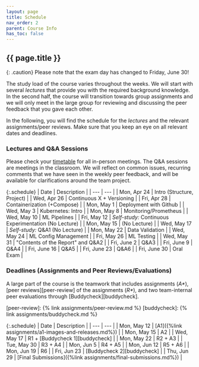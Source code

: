 ```yaml
---
layout: page
title: Schedule
nav_order: 2
parent: Course Info
has_toc: false
---
```


## {{ page.title }}

{: .caution}
Please note that the exam day has changed to Friday, June 30!

The study load of the course varies throughout the weeks.
We will start with several *lectures* that provide you with the required background knowledge.
In the second half, the course will transition towards group assignments and we will only meet in the large group for reviewing and discussing the peer feedback that you gave each other.

In the following, you will find the schedule for the *lectures* and the relevant assignments/peer reviews.
Make sure that you keep an eye on all relevant dates and deadlines.

### Lectures and Q&A Sessions

Please check your [timetable](https://mytimetable.tudelft.nl/schedule) for all in-person meetings.
The Q&A sessions are meetings in the classroom.
We will reflect on common issues, recurring comments that we have seen in the weekly peer feedback, and will be available for clarifications around the team project.

{:.schedule}
| Date | Description |
| --- | --- |
| Mon, Apr 24 | Intro (Structure, Project) |
| Wed, Apr 26 | Continuous X + Versioning |
| Fri, Apr 28 | Containerization (+Compose) |
| Mon, May 1 | Deployment with Github |
| Wed, May 3 | Kubernetes: Intro |
| Mon, May 8 | Monitoring/Prometheus |
| Wed, May 10 | ML Pipelines |
| Fri, May 12 | *Self-study:* Continuous Experimentation (No Lecture) |
| Mon, May 15 | (No Lecture) |
| Wed, May 17 | *Self-study:* Q&A1 (No Lecture) |
| Mon, May 22 | Data Validation |
| Wed, May 24 | ML Config Management |
| Fri, May 26 | ML Testing |
| Wed, May 31 | "Contents of the Report" and Q&A2 |
| Fri, June 2 | Q&A3 |
| Fri, June 9 | Q&A4 |
| Fri, June 16 | Q&A5 |
| Fri, June 23 | Q&A6 |
| Fri, June 30 | Oral Exam |


### Deadlines (Assignments and Peer Reviews/Evaluations)

A large part of the course is the teamwork that includes assignments (*A\**), [peer reviews][peer-review] of the assignments (*R\**), and two team-internal peer evaluations through [Buddycheck][buddycheck].

[peer-review]: {% link assignments/peer-review.md %}
[buddycheck]: {% link assignments/buddycheck.md %}

{:.schedule}
| Date | Description |
| --- | --- |
| Mon, May 12 | [A1]({%link assignments/a1-images-and-releases.md%}) |
| Mon, May 15 | A2 |
| Wed, May 17 | R1 + [Buddycheck 1][buddycheck] |
| Mon, May 22 | R2 + A3 |
| Tue, May 30 | R3 + A4 |
| Mon, Jun 5 | R4 + A5 |
| Mon, Jun 12 | R5 + A6 |
| Mon, Jun 19 | R6 |
| Fri, Jun 23 | [Buddycheck 2][buddycheck] |
| Thu, Jun 29 | [Final Submissions]({%link assignments/final-submissions.md%}) |
